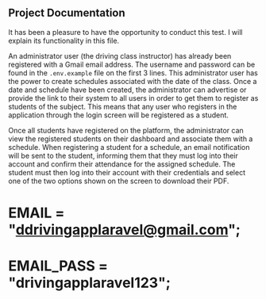 ## Project Documentation

It has been a pleasure to have the opportunity to conduct this test. I will explain its functionality in this file.

An administrator user (the driving class instructor) has already been registered with a Gmail email address. The username and password can be found in the `.env.example` file on the first 3 lines. This administrator user has the power to create schedules associated with the date of the class. Once a date and schedule have been created, the administrator can advertise or provide the link to their system to all users in order to get them to register as students of the subject. This means that any user who registers in the application through the login screen will be registered as a student.

Once all students have registered on the platform, the administrator can view the registered students on their dashboard and associate them with a schedule. When registering a student for a schedule, an email notification will be sent to the student, informing them that they must log into their account and confirm their attendance for the assigned schedule. The student must then log into their account with their credentials and select one of the two options shown on the screen to download their PDF.

# EMAIL = "ddrivingapplaravel@gmail.com";
# EMAIL_PASS = "drivingapplaravel123";
